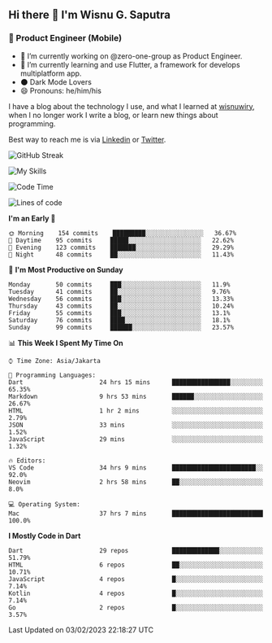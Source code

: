 ## Hi there 👋 I'm Wisnu G. Saputra

### :mobile_phone_off: Product Engineer (Mobile)

- 🔭 I’m currently working on @zero-one-group as Product Engineer.
- 🌱 I’m currently learning and use Flutter, a framework for develops multiplatform app.
- 🌑 Dark Mode Lovers
- 😄 Pronouns: he/him/his

I have a blog about the technology I use, and what I learned at [wisnuwiry](https://wisnuwiry.space/), when I no longer work I write a blog, or learn new things about programming.

Best way to reach me is via [Linkedin](https://www.linkedin.com/in/wisnu-saputra/) or [Twitter](https://twitter.com/wisnuwiry).

![GitHub Streak](https://streak-stats.demolab.com?user=wisnuwiry&theme=dark&hide_border=true)

![My Skills](https://skillicons.dev/icons?i=dart,flutter,kotlin,swift,js,css,neovim,git,linux&perline=5)

<!--START_SECTION:waka-->
![Code Time](http://img.shields.io/badge/Code%20Time-176%20hrs%2011%20mins-blue)

![Lines of code](https://img.shields.io/badge/From%20Hello%20World%20I%27ve%20Written-545%20Thousand%20lines%20of%20code-blue)

**I'm an Early 🐤** 

```text
🌞 Morning    154 commits    █████████░░░░░░░░░░░░░░░░   36.67% 
🌆 Daytime    95 commits     █████░░░░░░░░░░░░░░░░░░░░   22.62% 
🌃 Evening    123 commits    ███████░░░░░░░░░░░░░░░░░░   29.29% 
🌙 Night      48 commits     ██░░░░░░░░░░░░░░░░░░░░░░░   11.43%

```
📅 **I'm Most Productive on Sunday** 

```text
Monday       50 commits     ███░░░░░░░░░░░░░░░░░░░░░░   11.9% 
Tuesday      41 commits     ██░░░░░░░░░░░░░░░░░░░░░░░   9.76% 
Wednesday    56 commits     ███░░░░░░░░░░░░░░░░░░░░░░   13.33% 
Thursday     43 commits     ██░░░░░░░░░░░░░░░░░░░░░░░   10.24% 
Friday       55 commits     ███░░░░░░░░░░░░░░░░░░░░░░   13.1% 
Saturday     76 commits     ████░░░░░░░░░░░░░░░░░░░░░   18.1% 
Sunday       99 commits     ██████░░░░░░░░░░░░░░░░░░░   23.57%

```


📊 **This Week I Spent My Time On** 

```text
⌚︎ Time Zone: Asia/Jakarta

💬 Programming Languages: 
Dart                     24 hrs 15 mins      ████████████████░░░░░░░░░   65.35% 
Markdown                 9 hrs 53 mins       ██████░░░░░░░░░░░░░░░░░░░   26.67% 
HTML                     1 hr 2 mins         ░░░░░░░░░░░░░░░░░░░░░░░░░   2.79% 
JSON                     33 mins             ░░░░░░░░░░░░░░░░░░░░░░░░░   1.52% 
JavaScript               29 mins             ░░░░░░░░░░░░░░░░░░░░░░░░░   1.32%

🔥 Editors: 
VS Code                  34 hrs 9 mins       ███████████████████████░░   92.0% 
Neovim                   2 hrs 58 mins       ██░░░░░░░░░░░░░░░░░░░░░░░   8.0%

💻 Operating System: 
Mac                      37 hrs 7 mins       █████████████████████████   100.0%

```

**I Mostly Code in Dart** 

```text
Dart                     29 repos            █████████████░░░░░░░░░░░░   51.79% 
HTML                     6 repos             ██░░░░░░░░░░░░░░░░░░░░░░░   10.71% 
JavaScript               4 repos             █░░░░░░░░░░░░░░░░░░░░░░░░   7.14% 
Kotlin                   4 repos             █░░░░░░░░░░░░░░░░░░░░░░░░   7.14% 
Go                       2 repos             █░░░░░░░░░░░░░░░░░░░░░░░░   3.57%

```



 Last Updated on 03/02/2023 22:18:27 UTC
<!--END_SECTION:waka-->
